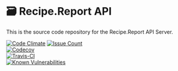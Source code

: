 # 🗃 Recipe.Report API  

This is the source code repository for the Recipe.Report API Server.  

[![Code Climate](https://img.shields.io/codeclimate/github/nothingworksright/recipereport_api.svg?style=flat-square&label=Code%20GPA)](https://codeclimate.com/github/nothingworksright/recipereport_api)
[![Issue Count](https://img.shields.io/codeclimate/issues/github/nothingworksright/recipereport_api.svg?style=flat-square&label=Issues)](https://codeclimate.com/github/nothingworksright/recipereport_api)  
[![Codecov](https://img.shields.io/codecov/c/github/nothingworksright/recipereport_api.svg?style=flat-square&label=Test%20Coverage)](https://codecov.io/gh/nothingworksright/recipereport_api)  
[![Travis-CI](https://img.shields.io/travis/nothingworksright/recipereport_api.svg?style=flat-square&label=Test-Build-Deploy)](https://travis-ci.org/nothingworksright/recipereport_api)  
[![Known Vulnerabilities](https://snyk.io/test/github/nothingworksright/recipereport_api/badge.svg)](https://snyk.io/test/github/nothingworksright/recipereport_api)  
